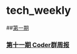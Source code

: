 # tech_weekly

##[第一期]()

### [第十一期 Coder群周报](https://github.com/AloneMonkey/weekly/blob/master/第十一期/第十一期Coder群周报.md)
